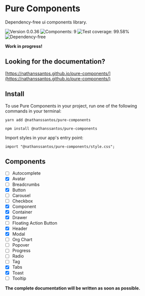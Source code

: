 # Pure Components

Dependency-free ui components library.

![Version 0.0.36](https://img.shields.io/badge/Version-%200.0.36-green)
![Components: 9](https://img.shields.io/badge/Components-%208-green)
![Test coverage: 99.58%](https://img.shields.io/badge/Test%20Coverage-99.58%25-green)
![Dependency-free](https://img.shields.io/badge/Dependency-%20free-green)

**Work in progress!**

## Looking for the documentation?

[https://nathanssantos.github.io/pure-components/](https://nathanssantos.github.io/pure-components/)

## Install

To use Pure Components in your project, run one of the following commands in your terminal:

```
yarn add @nathanssantos/pure-components
```

```
npm install @nathanssantos/pure-components
```

Import styles in your app's entry point:

```
import "@nathanssantos/pure-components/style.css";
```

## Components

- [ ] Autocomplete
- [x] Avatar
- [ ] Breadcrumbs
- [x] Button
- [ ] Carousel
- [ ] Checkbox
- [x] Component
- [x] Container
- [x] Drawer
- [ ] Floating Action Button
- [x] Header
- [x] Modal
- [ ] Org Chart
- [ ] Popover
- [ ] Progress
- [ ] Radio
- [ ] Tag
- [x] Tabs
- [x] Toast
- [ ] Tooltip

**The complete documentation will be written as soon as possible.**
